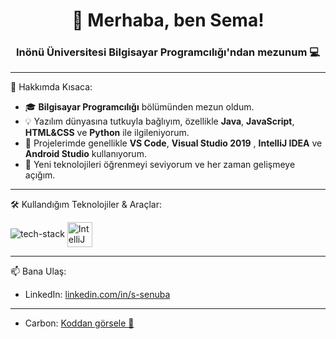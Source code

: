 <h1 align="center">👋 Merhaba, ben Sema!</h1>
<h3 align="center">Inönü Üniversitesi Bilgisayar Programcılığı'ndan mezunum 💻</h3>

---

🎯 Hakkımda Kısaca:
- 🎓 **Bilgisayar Programcılığı** bölümünden mezun oldum.  
- 💡 Yazılım dünyasına tutkuyla bağlıyım, özellikle **Java**, **JavaScript**, **HTML&CSS** ve **Python** ile ilgileniyorum.  
- 🚀 Projelerimde genellikle **VS Code**, **Visual Studio 2019** , **IntelliJ IDEA** ve **Android Studio** kullanıyorum.  
- 🌱 Yeni teknolojileri öğrenmeyi seviyorum ve her zaman gelişmeye açığım.

---

🛠️ Kullandığım Teknolojiler & Araçlar:
<p>
   <img src="https://skillicons.dev/icons?i=java,js,nodejs,cs,git,github,vscode,visualstudio,androidstudio,python" alt="tech-stack" />
  <img src="https://resources.jetbrains.com/storage/products/intellij-idea/img/meta/intellij-idea_logo_300x300.png" alt="IntelliJ IDEA" width="40" height="40" style="vertical-align:middle;" />
</p>

---


📫 Bana Ulaş:
- LinkedIn: [linkedin.com/in/s-senuba](https://www.linkedin.com/in/s-senuba/) 


---

- Carbon: [Koddan görsele 🚀](https://carbon.now.sh/) 

